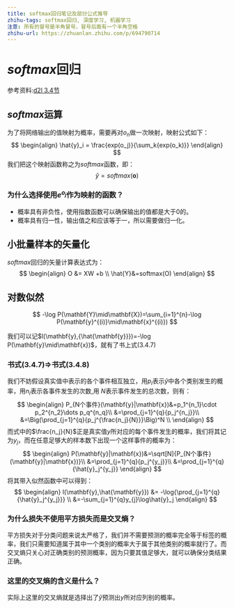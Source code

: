 ```yaml
---
title: softmax回归笔记及部分公式推导
zhihu-tags: softmax回归, 深度学习, 机器学习
注意: 所有的冒号是半角冒号，冒号后面有一个半角空格
zhihu-url: https://zhuanlan.zhihu.com/p/694790714
---
```

#  $softmax$回归

参考资料:[d2l 3.4节](https://zh.d2l.ai/chapter_linear-networks/softmax-regression.html)

## $softmax$运算

为了将网络输出的值映射为概率，需要再对$o_n$做一次映射，映射公式如下：
$$
\begin{align}
\hat{y}_i = \frac{exp(o_j)}{\sum_k{exp(o_k)}}
\end{align}
$$
我们把这个映射函数称之为$softmax$函数，即：
$$
\hat{y}=softmax(\mathbf{o})
$$


### 为什么选择使用$e^{o_j}$作为映射的函数？

- 概率具有非负性，使用指数函数可以确保输出的值都是大于0的。
- 概率具有归一性，输出值之和应该等于一，所以需要做归一化。

## 小批量样本的矢量化

$softmax$回归的矢量计算表达式为：
$$
\begin{align}
O &=  XW +b \\
\hat{Y}&=softmax(O)
\end{align}
$$

## 对数似然

$$
-\log P(\mathbf{Y}\mid\mathbf{X})=\sum_{i=1}^{n}-\log P(\mathbf{y}^{(i)}\mid\mathbf{x}^{(i)})
$$

我们可以记$l(\mathbf{y},{\hat{\mathbf{y}}})=-\log P(\mathbf{y}\mid\mathbf{x})$，就有了书上式(3.4.7)

### 书式(3.4.7)$\Rightarrow$书式(3.4.8)

我们不妨假设真实值中表示的各个事件相互独立，用$p_i$表示$\hat{y}$中各个类别发生的概率，用$n_i$表示各事件发生的次数,用 $N$表示事件发生的总次数，则有：
$$
\begin{align}
P_{N个事件}(\mathbf{y}|\mathbf{x})&=p_1^{n_1}\cdot p_2^{n_2}\dots p_q^{n_q}\\
&=\prod_{j=1}^{q}{p_j^{n_j}}\\
&=\Big(\prod_{j=1}^{q}{p_j^{\frac{n_j}{N}}}\Big)^N \\
\end{align}
$$
而式中的$\frac{n_j}{N}$正是真实值$y$所对应的每个事件发生的概率，我们将其记为$y_j$，而在任意足够大的样本数下出现一个这样事件的概率为：
$$
\begin{align}
P(\mathbf{y}|\mathbf{x})&=\sqrt[N]{P_{N个事件}(\mathbf{y}|\mathbf{x})}\\
&=\prod_{j=1}^{q}{p_j^{y_j}}\\
&=\prod_{j=1}^{q}{\hat{y}_j^{y_j}}
\end{align}
$$
将其带入似然函数中可以得到：
$$
\begin{align}
l(\mathbf{y},\hat{\mathbf{y}}) &= -\log{\prod_{j=1}^{q}{\hat{y}_j^{y_j}}} \\
&=-\sum_{j=1}^{q}y_{j}\log\hat{y}_j
\end{align}
$$

### 为什么损失不使用平方损失而是交叉熵？

平方损失对于分类问题来说太严格了，我们并不需要预测的概率完全等于标签的概率，我们只需要知道属于其中一个类别的概率大于属于其他类别的概率就行了。而交叉熵只关心对正确类别的预测概率，因为只要其值足够大，就可以确保分类结果正确。

### 这里的交叉熵的含义是什么？
实际上这里的交叉熵就是选择出了$\hat{y}$预测出$y$所对应列别的概率。